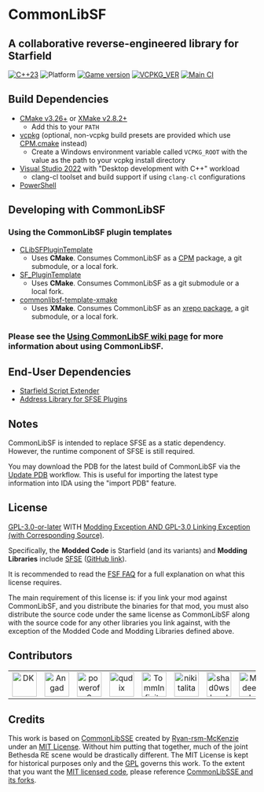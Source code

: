 # CommonLibSF

## A collaborative reverse-engineered library for Starfield

[![C++23](https://img.shields.io/static/v1?label=standard&message=c%2B%2B23&color=blue&logo=c%2B%2B&&logoColor=red&style=flat)](https://en.cppreference.com/w/cpp/compiler_support)
![Platform](https://img.shields.io/static/v1?label=platform&message=windows&color=dimgray&style=flat&logo=windows)
[![Game version](https://img.shields.io/badge/game%20version-1.8.86-orange)](#Developing-with-CommonLibSF)
[![VCPKG_VER](https://img.shields.io/static/v1?label=vcpkg%20registry&message=2024-06-11&color=green&style=flat)](https://github.com/Starfield-Reverse-Engineering/Starfield-RE-vcpkg)
[![Main CI](https://img.shields.io/github/actions/workflow/status/Starfield-Reverse-Engineering/CommonLibSF/main_ci.yml)](https://github.com/Starfield-Reverse-Engineering/CommonLibSF/actions/workflows/main_ci.yml)

## Build Dependencies

- [CMake v3.26+](https://cmake.org/) or [XMake v2.8.2+](https://github.com/xmake-io/xmake/releases)
  - Add this to your `PATH`
- [vcpkg](https://github.com/microsoft/vcpkg) (optional, non-vcpkg build presets are provided which use [CPM.cmake](https://github.com/cpm-cmake/CPM.cmake) instead)
  - Create a Windows environment variable called `VCPKG_ROOT` with the value as the path to your vcpkg install directory
- [Visual Studio 2022](https://visualstudio.microsoft.com/) with "Desktop development with C++" workload
  - clang-cl toolset and build support if using `clang-cl` configurations
- [PowerShell](https://github.com/PowerShell/PowerShell/releases)

## Developing with CommonLibSF

### Using the CommonLibSF plugin templates

- [CLibSFPluginTemplate](https://github.com/Starfield-Reverse-Engineering/CLibSFPluginTemplate)
  - Uses **CMake**. Consumes CommonLibSF as a [CPM](https://github.com/cpm-cmake/CPM.cmake) package, a git submodule, or a local fork.
- [SF_PluginTemplate](https://github.com/gottyduke/SF_PluginTemplate)
  - Uses **CMake**. Consumes CommonLibSF as a git submodule or a local fork.
- [commonlibsf-template-xmake](https://github.com/Starfield-Reverse-Engineering/commonlibsf-template-xmake)
  - Uses **XMake**. Consumes CommonLibSF as an [xrepo package](https://github.com/Starfield-Reverse-Engineering/commonlibsf-xrepo), a git submodule, or a local fork.

### Please see the [Using CommonLibSF wiki page](https://github.com/Starfield-Reverse-Engineering/CommonLibSF/wiki/Using-CommonLibSF) for more information about using CommonLibSF.

## End-User Dependencies

- [Starfield Script Extender](https://www.nexusmods.com/starfield/mods/106)
- [Address Library for SFSE Plugins](https://www.nexusmods.com/starfield/mods/3256)

## Notes

CommonLibSF is intended to replace SFSE as a static dependency. However, the runtime component of SFSE is still required.

You may download the PDB for the latest build of CommonLibSF via the [Update PDB](https://github.com/Starfield-Reverse-Engineering/CommonLibSF/actions/workflows/update_pdb.yml) workflow. This is useful for importing the latest type information into IDA using the "import PDB" feature.

## License

[GPL-3.0-or-later][LICENSE] WITH [Modding Exception AND GPL-3.0 Linking Exception (with Corresponding Source)](EXCEPTIONS).

Specifically, the **Modded Code** is Starfield (and its variants) and **Modding Libraries** include [SFSE](https://sfse.silverlock.org/) ([GitHub link](https://github.com/ianpatt/sfse)).

It is recommended to read the [FSF FAQ](https://www.gnu.org/licenses/gpl-faq.en.html) for a full explanation on what this license requires.

The main requirement of this license is: if you link your mod against CommonLibSF, and you distribute the binaries for that mod, you must also distribute the source code under the same license as CommonLibSF along with the source code for any other libraries you link against, with the exception of the Modded Code and Modding Libraries defined above.

## Contributors

<!--CONTRIBUTORS_BEGIN--><table><tr>
  <td align="center">
    <a href="https://github.com/gottyduke" title="DK">
      <img src="https://avatars.githubusercontent.com/u/35783662?v=4" width="50;" alt="DK"/>
    </a>
  </td>
  <td align="center">
    <a href="https://github.com/ThirdEyeSqueegee" title="Angad">
      <img src="https://avatars.githubusercontent.com/u/66992519?v=4" width="50;" alt="Angad"/>
    </a>
  </td>
  <td align="center">
    <a href="https://github.com/powerof3" title="powerof3">
      <img src="https://avatars.githubusercontent.com/u/32599957?v=4" width="50;" alt="powerof3"/>
    </a>
  </td>
  <td align="center">
    <a href="https://github.com/qudix" title="qudix">
      <img src="https://avatars.githubusercontent.com/u/17361645?v=4" width="50;" alt="qudix"/>
    </a>
  </td>
  <td align="center">
    <a href="https://github.com/TommInfinite" title="TommInfinite">
      <img src="https://avatars.githubusercontent.com/u/81481291?v=4" width="50;" alt="TommInfinite"/>
    </a>
  </td>
  <td align="center">
    <a href="https://github.com/nikitalita" title="nikitalita">
      <img src="https://avatars.githubusercontent.com/u/69168929?v=4" width="50;" alt="nikitalita"/>
    </a>
  </td>
  <td align="center">
    <a href="https://github.com/shad0wshayd3" title="shad0wshayd3">
      <img src="https://avatars.githubusercontent.com/u/2724172?v=4" width="50;" alt="shad0wshayd3"/>
    </a>
  </td>
  <td align="center">
    <a href="https://github.com/shadeMe" title="Madeesh Kannan">
      <img src="https://avatars.githubusercontent.com/u/214450?v=4" width="50;" alt="Madeesh Kannan"/>
    </a>
  </td>
  <td align="center">
    <a href="https://github.com/alandtse" title="Alan Tse">
      <img src="https://avatars.githubusercontent.com/u/7086117?v=4" width="50;" alt="Alan Tse"/>
    </a>
  </td>
  <td align="center">
    <a href="https://github.com/FlayaN" title="FlayaN">
      <img src="https://avatars.githubusercontent.com/u/964655?v=4" width="50;" alt="FlayaN"/>
    </a>
  </td>
  <td align="center">
    <a href="https://github.com/ianpatt" title="Ian Patterson">
      <img src="https://avatars.githubusercontent.com/u/292795?v=4" width="50;" alt="Ian Patterson"/>
    </a>
  </td>
  <td align="center">
    <a href="https://github.com/Bobbyclue" title="Bobbyclue">
      <img src="https://avatars.githubusercontent.com/u/97621924?v=4" width="50;" alt="Bobbyclue"/>
    </a>
  </td>
  <td align="center">
    <a href="https://github.com/gazzamc" title="Gary McGovern">
      <img src="https://avatars.githubusercontent.com/u/7975925?v=4" width="50;" alt="Gary McGovern"/>
    </a>
  </td>
  <td align="center">
    <a href="https://github.com/Meridiano" title="Meridiano">
      <img src="https://avatars.githubusercontent.com/u/25160065?v=4" width="50;" alt="Meridiano"/>
    </a>
  </td>
  <td align="center">
    <a href="https://github.com/lStewieAl" title="lStewieAl">
      <img src="https://avatars.githubusercontent.com/u/16544747?v=4" width="50;" alt="lStewieAl"/>
    </a>
  </td>
</tr></table><!--CONTRIBUTORS_END-->

## Credits

This work is based on [CommonLibSSE][CLibSSE] created by [Ryan-rsm-McKenzie](https://github.com/Ryan-rsm-McKenzie) under an [MIT License][CommonLib_MIT]. Without him putting that together, much of the joint Bethesda RE scene would be drastically different. The MIT License is kept for historical purposes only and the [GPL](#License) governs this work. To the extent that you want the [MIT licensed code][CommonLib_MIT], please reference [CommonLibSSE and its forks][CLibSSE].

[CommonLib_MIT]: /CommonLibSF/LICENSES/COMMONLIB
[LICENSE]: COPYING
[CLibSSE]: https://github.com/Ryan-rsm-McKenzie/CommonLibSSE
